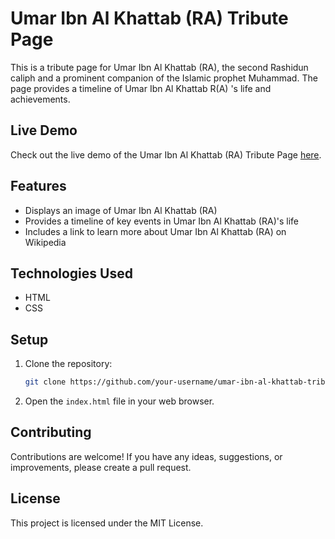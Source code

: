 # Umar Ibn Al Khattab (RA) Tribute Page

This is a tribute page for Umar Ibn Al Khattab (RA), the second Rashidun caliph and a prominent companion of the Islamic prophet Muhammad. The page provides a timeline of Umar Ibn Al Khattab R(A) 's life and achievements.

## Live Demo

Check out the live demo of the Umar Ibn Al Khattab (RA) Tribute Page [here](https://example.com/umar-ibn-al-khattab-tribute).

## Features

- Displays an image of Umar Ibn Al Khattab (RA)
- Provides a timeline of key events in Umar Ibn Al Khattab (RA)'s life
- Includes a link to learn more about Umar Ibn Al Khattab (RA) on Wikipedia

## Technologies Used

- HTML
- CSS

## Setup

1. Clone the repository:

   ```bash
   git clone https://github.com/your-username/umar-ibn-al-khattab-tribute.git

2. Open the `index.html` file in your web browser.

## Contributing

Contributions are welcome! If you have any ideas, suggestions, or improvements, please create a pull request.

## License

This project is licensed under the MIT License.
